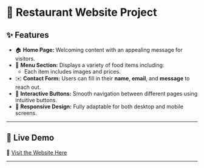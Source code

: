 # 🍕 Restaurant Website Project  

## ✨ Features  

- 🏠 **Home Page:** Welcoming content with an appealing message for visitors.  
- 📜 **Menu Section:** Displays a variety of food items including:  
  - Each item includes images and prices.  
- ✉️ **Contact Form:** Users can fill in their **name**, **email**, and **message** to reach out.  
- 🔗 **Interactive Buttons:** Smooth navigation between different pages using intuitive buttons.  
- 📱 **Responsive Design:** Fully adaptable for both desktop and mobile screens.  

---  

## 🚀 Live Demo  
🔗 [Visit the Website Here](https://udaydocs.github.io/Restaurant/)  

---
